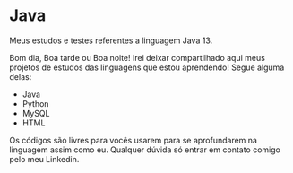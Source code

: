 # Java
Meus estudos e testes referentes a linguagem Java 13.

Bom dia, Boa tarde ou Boa noite! Irei deixar compartilhado aqui meus projetos de estudos das linguagens que estou aprendendo! 
Segue alguma delas:

- Java
- Python
- MySQL
- HTML

Os códigos são livres para vocês usarem para se aprofundarem na linguagem assim como eu. Qualquer dúvida só entrar em contato comigo pelo meu Linkedin.
